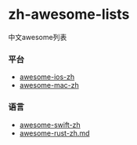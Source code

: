 # zh-awesome-lists
中文awesome列表



### 平台

- [awesome-ios-zh](awesome-ios-zh.md)
- [awesome-mac-zh](awesome-mac-zh.md)

### 语言

- [awesome-swift-zh](awesome-swift-zh.md)
- [awesome-rust-zh.md](awesome-rust-zh.md)

